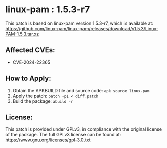 # linux-pam : 1.5.3-r7

This patch is based on linux-pam version 1.5.3-r7, which is available at:
https://github.com/linux-pam/linux-pam/releases/download/v1.5.3/Linux-PAM-1.5.3.tar.xz

## Affected CVEs:
- CVE-2024-22365

## How to Apply:
1. Obtain the APKBUILD file and source code: `apk source linux-pam`
2. Apply the patch: `patch -p1 < diff.patch`
3. Build the package: `abuild -r`

## License:
This patch is provided under GPLv3, in compliance with the original license of the package.
The full GPLv3 license can be found at: https://www.gnu.org/licenses/gpl-3.0.txt
